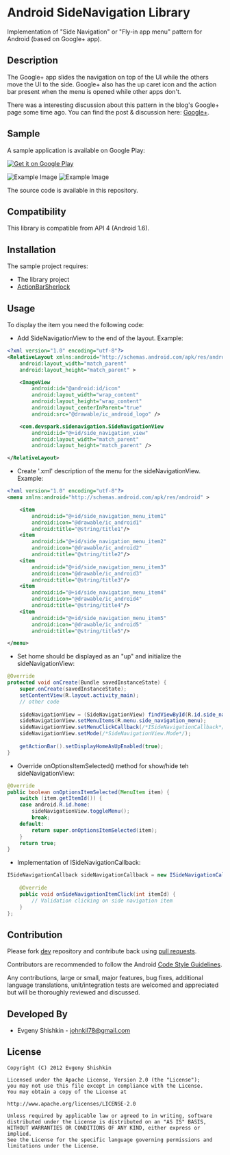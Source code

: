 Android SideNavigation Library
==============================

Implementation of "Side Navigation" or "Fly-in app menu" pattern for Android (based on Google+ app).


Description
-----------

The Google+ app slides the navigation on top of the UI while the others move the UI to the side. 
Google+ also has the up caret icon and the action bar present when the menu is opened while other apps don't.

There was a interesting discussion about this pattern in the blog's Google+ page some time ago. 
You can find the post & discussion here: [Google+](https://plus.google.com/115177579026138386092/posts/AvXiTF7LqDK).

Sample
------

A sample application is available on Google Play:

<a href="http://play.google.com/store/apps/details?id=com.devspark.sidenavigation.sample">
  <img alt="Get it on Google Play"
       src="http://www.android.com/images/brand/get_it_on_play_logo_small.png" />
</a>

![Example Image][1] ![Example Image][2]

The source code is available in this repository.

Compatibility
-------------

This library is compatible from API 4 (Android 1.6).

Installation
------------

The sample project requires:

* The library project
* [ActionBarSherlock](https://github.com/JakeWharton/ActionBarSherlock)

Usage
-----

To display the item you need the following code:

* Add SideNavigationView to the end of the layout. Example:

``` xml
<?xml version="1.0" encoding="utf-8"?>
<RelativeLayout xmlns:android="http://schemas.android.com/apk/res/android"
    android:layout_width="match_parent"
    android:layout_height="match_parent" >

    <ImageView
        android:id="@android:id/icon"
        android:layout_width="wrap_content"
        android:layout_height="wrap_content"
        android:layout_centerInParent="true"
        android:src="@drawable/ic_android_logo" />

    <com.devspark.sidenavigation.SideNavigationView
        android:id="@+id/side_navigation_view"
        android:layout_width="match_parent"
        android:layout_height="match_parent" />

</RelativeLayout>
```

* Create '.xml' description of the menu for the sideNavigationView. Example:

``` xml
<?xml version="1.0" encoding="utf-8"?>
<menu xmlns:android="http://schemas.android.com/apk/res/android" >

    <item
        android:id="@+id/side_navigation_menu_item1"
        android:icon="@drawable/ic_android1"
        android:title="@string/title1"/>
    <item
        android:id="@+id/side_navigation_menu_item2"
        android:icon="@drawable/ic_android2"
        android:title="@string/title2"/>
    <item
        android:id="@+id/side_navigation_menu_item3"
        android:icon="@drawable/ic_android3"
        android:title="@string/title3"/>
    <item
        android:id="@+id/side_navigation_menu_item4"
        android:icon="@drawable/ic_android4"
        android:title="@string/title4"/>
    <item
        android:id="@+id/side_navigation_menu_item5"
        android:icon="@drawable/ic_android5"
        android:title="@string/title5"/>

</menu>
```

* Set home should be displayed as an "up" and initialize the sideNavigationView:

``` java
@Override
protected void onCreate(Bundle savedInstanceState) {
    super.onCreate(savedInstanceState);
	setContentView(R.layout.activity_main);
    // other code
    
    sideNavigationView = (SideNavigationView) findViewById(R.id.side_navigation_view);
    sideNavigationView.setMenuItems(R.menu.side_navigation_menu);
	sideNavigationView.setMenuClickCallback(/*ISideNavigationCallback*/);
	sideNavigationView.setMode(/*SideNavigationView.Mode*/);
        
    getActionBar().setDisplayHomeAsUpEnabled(true);
}
```

* Override onOptionsItemSelected() method for show/hide teh sideNavigationView:

``` java
@Override
public boolean onOptionsItemSelected(MenuItem item) {
	switch (item.getItemId()) {
	case android.R.id.home:
		sideNavigationView.toggleMenu();
		break;
	default:
		return super.onOptionsItemSelected(item);
	}
	return true;
}
```

* Implementation of ISideNavigationCallback:

``` java
ISideNavigationCallback sideNavigationCallback = new ISideNavigationCallback() {
    	
	@Override
	public void onSideNavigationItemClick(int itemId) {
		// Validation clicking on side navigation item
	}
};
```

Contribution
------------

Please fork [dev](https://github.com/johnkil/SideNavigation/tree/dev) repository and contribute back using [pull requests](https://github.com/johnkil/SideNavigation/pulls).

Contributors are recommended to follow the Android [Code Style Guidelines](http://source.android.com/source/code-style.html).

Any contributions, large or small, major features, bug fixes, additional language translations, unit/integration tests are welcomed and appreciated but will be thoroughly reviewed and discussed.

Developed By
------------
* Evgeny Shishkin - <johnkil78@gmail.com>

License
-------

    Copyright (C) 2012 Evgeny Shishkin
    
    Licensed under the Apache License, Version 2.0 (the "License");
    you may not use this file except in compliance with the License.
    You may obtain a copy of the License at
    
    http://www.apache.org/licenses/LICENSE-2.0
    
    Unless required by applicable law or agreed to in writing, software
    distributed under the License is distributed on an "AS IS" BASIS,
    WITHOUT WARRANTIES OR CONDITIONS OF ANY KIND, either express or implied.
    See the License for the specific language governing permissions and
    limitations under the License.

[1]: http://i45.tinypic.com/f8jzn.png
[2]: http://i48.tinypic.com/2naid6d.png
